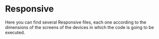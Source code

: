 # Responsive
Here you can find several Responsive files, each one according to the dimensions of the screens of the devices in which the code is going to be executed.
